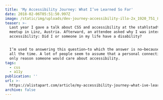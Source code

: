 ```yaml
---
title: 'My Accessibility Journey: What I’ve Learned So Far'
date: 2018-02-06T05:51:50.997Z
image: /static/img/uploads/dev-journey-accessibility-illo-2x_1920_751_81.jpg
teaser: >-
  Last year I gave a talk about CSS and accessibility at the stahlstadt.js
  meetup in Linz, Austria. Afterward, an attendee asked why I was interested in
  accessibility: Did I or someone in my life have a disability?


  I’m used to answering this question—to which the answer is no—because I get it
  all the time. A lot of people seem to assume that a personal connection is the
  only reason someone would care about accessibility.
tags:
  - css
  - a11y
publication: ''
url: >-
  https://alistapart.com/article/my-accessibility-journey-what-ive-learned-so-far
archive: false
---
```


